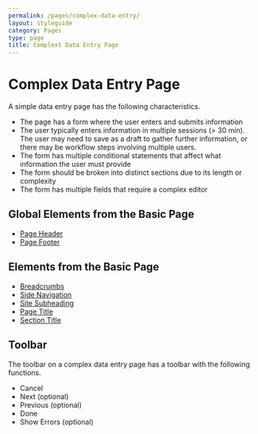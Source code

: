 ```yaml
---
permalink: /pages/complex-data-entry/
layout: styleguide
category: Pages
type: page
title: Complext Data Entry Page
---
```


# Complex Data Entry Page

A simple data entry page has the following characteristics.

- The page has a form where the user enters and submits information
- The user typically enters information in multiple sessions (> 30 min). The user may need to save as a draft to gather further information, or there may be workflow steps involving multiple users.
- The form has multiple conditional statements that affect what information the user must provide
- The form should be broken into distinct sections due to its length or complexity
- The form has multiple fields that require a complex editor

## Global Elements from the Basic Page

- [Page Header](../elements/GlobalElements.md#PageHeader)
- [Page Footer](../elements/GlobalElements.md#PageFooter)

## Elements from the Basic Page

- [Breadcrumbs](../pages/BasicPage.md#BreadCrumbs)
- [Side Navigation](../pages/BasicPage.md#SideNavigation)
- [Site Subheading](../pages/BasicPage.md#SiteSubheading)
- [Page Title](../pages/BasicPage.md#PageTitle)
- [Section Title](../pages/BasicPage.md#SectionTitle)

## Toolbar

The toolbar on a complex data entry page has a toolbar with the following functions.

- Cancel
- Next (optional)
- Previous (optional)
- Done
- Show Errors (optional)

